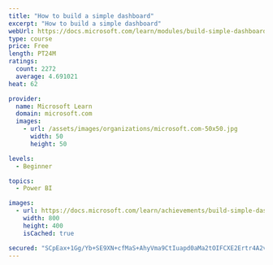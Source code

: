 ```yaml
---
title: "How to build a simple dashboard"
excerpt: "How to build a simple dashboard"
webUrl: https://docs.microsoft.com/learn/modules/build-simple-dashboard/
type: course
price: Free
length: PT24M
ratings:
  count: 2272
  average: 4.691021
heat: 62

provider:
  name: Microsoft Learn
  domain: microsoft.com
  images:
    - url: /assets/images/organizations/microsoft.com-50x50.jpg
      width: 50
      height: 50

levels:
  - Beginner

topics:
  - Power BI

images:
  - url: https://docs.microsoft.com/learn/achievements/build-simple-dashboard-social.png
    width: 800
    height: 400
    isCached: true

secured: "SCpEax+1Gg/Yb+SE9XN+cfMaS+AhyVma9CtIuapd0aMa2tOIFCXE2Ertr4A2vrjgIVqOWtMm3xPmE1oB5FMqHYMgi82pl28Zy1qNt/6BNAkDkOeboXLqRTlcf967YoO3d+y7XyfTwi/igGzDJbNSydUw4QhMDyJYLhCjrpRismfmJRAHBbddWBpfdT2yuvKPB6jtLwesgr5IwA08XxmcSDjBjfTPnslaMxfddKUG5fQNs1ijrfPpOh+z1ZsLMgbHDYNgcbr/gbL72pb9jRfpZYbfi9jU75FualNfikF5ioHrPX9xe5wDyPT0w2oL/vM6uLpZYepoKfllzdZC1Kg8/izLhEsqmdED10C2Py3m9+9a0hyBiLraxckAxo+OFC1x5ex/Ar0Fzg4oXFXtbOcA3gAleLXiLs/cL/KwMCsnqoc=;cSQR1ZVmDJjF5hNwsNVypw=="
---
```


